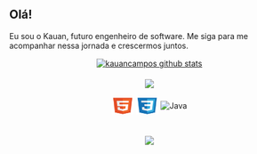 ## Olá!

<p>Eu sou o Kauan, futuro engenheiro de software. Me siga para me acompanhar nessa jornada e crescermos juntos.</p>

<div align="center">
  <a href="https://github.com/kauancampos">
  
 <div>
  <a href="https://github.com/kauancampos">
    <img align="center" src="https://github-readme-stats.vercel.app/api?username=kauancampos&show_icons=true&theme=midnight-purple&include_height=27" alt="kauancampos github stats"/>
  </a>
<div/> <br>
       
<div>
  <a href="https://github.com/kauancampos">
    <img align="center" width="300px" src="https://github-readme-stats.vercel.app/api/top-langs/?username=kauancampos&theme=midnight-purple&include_langs_below=1" />
  </a>
<div/>
    


 
<div style="display: inline_block"><br>
  <img align="center" alt="HTMLL" height="30" width="40" src="https://raw.githubusercontent.com/devicons/devicon/master/icons/html5/html5-original.svg">
  <img align="center" alt="CSS" height="30" width="40" src="https://raw.githubusercontent.com/devicons/devicon/master/icons/css3/css3-original.svg">
  <img align="center" alt="Java" height = "40" width="40" src="https://cdn.jsdelivr.net/gh/devicons/devicon@latest/icons/java/java-original.svg" />
          


</div>
  
  #
 
<div> 
  <a href = "mailto:contate.kauancampos@gmail.com"><img src="https://img.shields.io/badge/-Gmail-%23333?style=for-the-badge&logo=gmail&logoColor=white" target="_blank"></a>
  
 #
 

